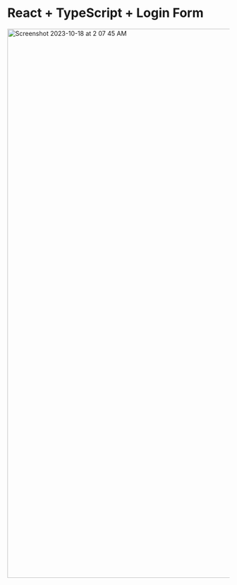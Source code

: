 # React + TypeScript + Login Form
<img width="1245" alt="Screenshot 2023-10-18 at 2 07 45 AM" src="https://github.com/sumit-wq/login/assets/79878298/7bba4896-f268-4287-84da-ca79659f5e31">

